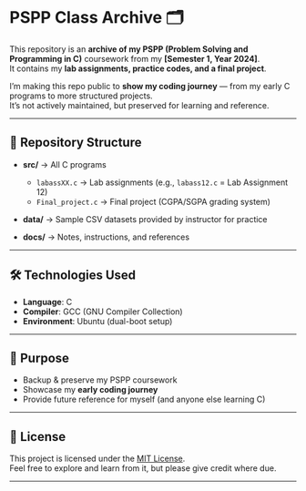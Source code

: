 # PSPP Class Archive 🗂️

This repository is an **archive of my PSPP (Problem Solving and Programming in C)** coursework from my **[Semester 1, Year 2024]**.  
It contains my **lab assignments, practice codes, and a final project**.  

I’m making this repo public to **show my coding journey** — from my early C programs to more structured projects.  
It’s not actively maintained, but preserved for learning and reference.  

---

## 📂 Repository Structure

- **src/** → All C programs  
  - `labassXX.c` → Lab assignments (e.g., `labass12.c` = Lab Assignment 12)  
  - `Final_project.c` → Final project (CGPA/SGPA grading system)  

- **data/** → Sample CSV datasets provided by instructor for practice  

- **docs/** → Notes, instructions, and references  

---

## 🛠️ Technologies Used
- **Language**: C  
- **Compiler**: GCC (GNU Compiler Collection)  
- **Environment**: Ubuntu (dual-boot setup)  

---

## 🎯 Purpose
- Backup & preserve my PSPP coursework  
- Showcase my **early coding journey**  
- Provide future reference for myself (and anyone else learning C)  

---

## 📜 License
This project is licensed under the [MIT License](LICENSE).  
Feel free to explore and learn from it, but please give credit where due.  

---
